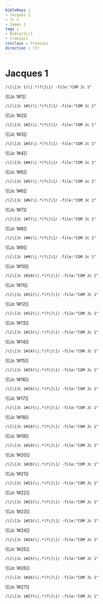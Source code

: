 ```yaml
---
bibleKeys : 
- Jacques 1
- Jc 1
- James 1
tags : 
- Bible/Jc/1
- français
cssclass : français
direction : ltr
---
```


# Jacques 1

```query
/\[\[Jc 1(\|.*)?\]\]/ -file:"COM Jc 1"
```



![[Jc 1#1]]

```query
/\[\[Jc 1#1(\|.*)?\]\]/ -file:"COM Jc 1"
```

![[Jc 1#2]]

```query
/\[\[Jc 1#2(\|.*)?\]\]/ -file:"COM Jc 1"
```

![[Jc 1#3]]

```query
/\[\[Jc 1#3(\|.*)?\]\]/ -file:"COM Jc 1"
```

![[Jc 1#4]]

```query
/\[\[Jc 1#4(\|.*)?\]\]/ -file:"COM Jc 1"
```

![[Jc 1#5]]

```query
/\[\[Jc 1#5(\|.*)?\]\]/ -file:"COM Jc 1"
```

![[Jc 1#6]]

```query
/\[\[Jc 1#6(\|.*)?\]\]/ -file:"COM Jc 1"
```

![[Jc 1#7]]

```query
/\[\[Jc 1#7(\|.*)?\]\]/ -file:"COM Jc 1"
```

![[Jc 1#8]]

```query
/\[\[Jc 1#8(\|.*)?\]\]/ -file:"COM Jc 1"
```

![[Jc 1#9]]

```query
/\[\[Jc 1#9(\|.*)?\]\]/ -file:"COM Jc 1"
```

![[Jc 1#10]]

```query
/\[\[Jc 1#10(\|.*)?\]\]/ -file:"COM Jc 1"
```

![[Jc 1#11]]

```query
/\[\[Jc 1#11(\|.*)?\]\]/ -file:"COM Jc 1"
```

![[Jc 1#12]]

```query
/\[\[Jc 1#12(\|.*)?\]\]/ -file:"COM Jc 1"
```

![[Jc 1#13]]

```query
/\[\[Jc 1#13(\|.*)?\]\]/ -file:"COM Jc 1"
```

![[Jc 1#14]]

```query
/\[\[Jc 1#14(\|.*)?\]\]/ -file:"COM Jc 1"
```

![[Jc 1#15]]

```query
/\[\[Jc 1#15(\|.*)?\]\]/ -file:"COM Jc 1"
```

![[Jc 1#16]]

```query
/\[\[Jc 1#16(\|.*)?\]\]/ -file:"COM Jc 1"
```

![[Jc 1#17]]

```query
/\[\[Jc 1#17(\|.*)?\]\]/ -file:"COM Jc 1"
```

![[Jc 1#18]]

```query
/\[\[Jc 1#18(\|.*)?\]\]/ -file:"COM Jc 1"
```

![[Jc 1#19]]

```query
/\[\[Jc 1#19(\|.*)?\]\]/ -file:"COM Jc 1"
```

![[Jc 1#20]]

```query
/\[\[Jc 1#20(\|.*)?\]\]/ -file:"COM Jc 1"
```

![[Jc 1#21]]

```query
/\[\[Jc 1#21(\|.*)?\]\]/ -file:"COM Jc 1"
```

![[Jc 1#22]]

```query
/\[\[Jc 1#22(\|.*)?\]\]/ -file:"COM Jc 1"
```

![[Jc 1#23]]

```query
/\[\[Jc 1#23(\|.*)?\]\]/ -file:"COM Jc 1"
```

![[Jc 1#24]]

```query
/\[\[Jc 1#24(\|.*)?\]\]/ -file:"COM Jc 1"
```

![[Jc 1#25]]

```query
/\[\[Jc 1#25(\|.*)?\]\]/ -file:"COM Jc 1"
```

![[Jc 1#26]]

```query
/\[\[Jc 1#26(\|.*)?\]\]/ -file:"COM Jc 1"
```

![[Jc 1#27]]

```query
/\[\[Jc 1#27(\|.*)?\]\]/ -file:"COM Jc 1"
```

